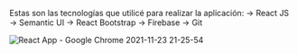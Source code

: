  Estas son las tecnologías que utilicé para realizar la aplicación:
 -> React JS
 -> Semantic UI
 -> React Bootstrap
 -> Firebase
 -> Git
 
![React App - Google Chrome 2021-11-23 21-25-54](https://user-images.githubusercontent.com/84414319/143153209-578c9c10-652a-4a7b-a50f-6301ef76809e.gif)
